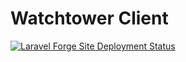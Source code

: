 # Watchtower Client

[![Laravel Forge Site Deployment Status](https://img.shields.io/endpoint?url=https%3A%2F%2Fforge.laravel.com%2Fsite-badges%2F8580ba5a-d891-4b9a-a780-8ecb4a874881%3Fdate%3D1%26commit%3D1&style=for-the-badge)](https://forge.laravel.com/servers/757901/sites/2242953)
